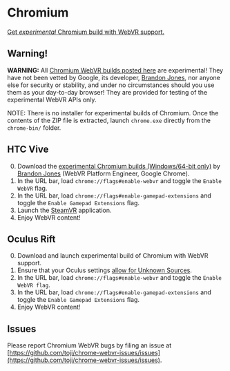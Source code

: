 # Chromium

[Get *experimental* Chromium build with WebVR support.](https://webvr.info/get-chrome)

## Warning!

**WARNING:** All [Chromium WebVR builds posted here](https://webvr.info/get-chrome/) are experimental! They have not been vetted by Google, its developer, [Brandon Jones](https://twitter.com/tojiro), nor anyone else for security or stability, and under no circumstances should you use them as your day-to-day browser! They are provided for testing of the experimental WebVR APIs only.

NOTE: There is no installer for experimental builds of Chromium. Once the contents of the ZIP file is extracted, launch `chrome.exe` directly from the `chrome-bin/` folder.


## HTC Vive

0. Download the [experimental Chromium builds (Windows/64-bit only)](https://webvr.info/get-chrome/) by [Brandon Jones](https://twitter.com/tojiro) (WebVR Platform Engineer, Google Chrome).
0. In the URL bar, load `chrome://flags#enable-webvr` and toggle the `Enable WebVR` flag.
0. In the URL bar, load `chrome://flags#enable-gamepad-extensions` and toggle the `Enable Gamepad Extensions` flag.
0. Launch the [SteamVR](https://support.steampowered.com/kb_article.php?ref=5254-FJKZ-7829) application.
0. Enjoy WebVR content!


## Oculus Rift

0. Download and launch experimental build of Chromium with WebVR support.
0. Ensure that your Oculus settings [allow for Unknown Sources](/headsets/oculus-rift#instructions).
0. In the URL bar, load `chrome://flags#enable-webvr` and toggle the `Enable WebVR flag`.
0. In the URL bar, load `chrome://flags#enable-gamepad-extensions` and toggle the `Enable Gamepad Extensions` flag.
0. Enjoy WebVR content!


## Issues

Please report Chromium WebVR bugs by filing an issue at [https://github.com/toji/chrome-webvr-issues/issues](https://github.com/toji/chrome-webvr-issues/issues).
